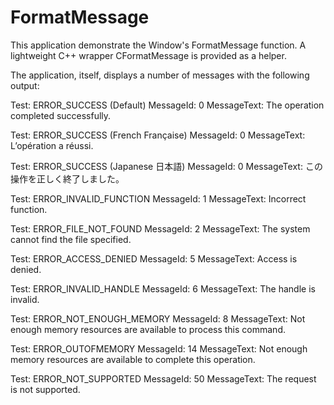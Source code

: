 # FormatMessage

This application demonstrate the Window's FormatMessage function.
A lightweight C++ wrapper CFormatMessage is provided as a helper.

The application, itself, displays a number of messages with the following output:

Test: ERROR_SUCCESS (Default)
MessageId: 0
MessageText: The operation completed successfully.

Test: ERROR_SUCCESS (French Française)
MessageId: 0
MessageText: L’opération a réussi.

Test: ERROR_SUCCESS (Japanese 日本語)
MessageId: 0
MessageText: この操作を正しく終了しました。

Test: ERROR_INVALID_FUNCTION
MessageId: 1
MessageText: Incorrect function.

Test: ERROR_FILE_NOT_FOUND
MessageId: 2
MessageText: The system cannot find the file specified.

Test: ERROR_ACCESS_DENIED
MessageId: 5
MessageText: Access is denied.

Test: ERROR_INVALID_HANDLE
MessageId: 6
MessageText: The handle is invalid.

Test: ERROR_NOT_ENOUGH_MEMORY
MessageId: 8
MessageText: Not enough memory resources are available to process this command.

Test: ERROR_OUTOFMEMORY
MessageId: 14
MessageText: Not enough memory resources are available to complete this operation.

Test: ERROR_NOT_SUPPORTED
MessageId: 50
MessageText: The request is not supported.
